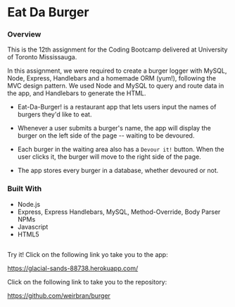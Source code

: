 # Eat Da Burger

### Overview

This is the 12th assignment for the Coding Bootcamp delivered at University of Toronto Mississauga.

In this assignment, we were required to create a burger logger with MySQL, Node, Express, Handlebars and a homemade ORM (yum!), following the MVC design pattern. We used Node and MySQL to query and route data in the app, and Handlebars to generate the HTML.

- Eat-Da-Burger! is a restaurant app that lets users input the names of burgers they'd like to eat.

- Whenever a user submits a burger's name, the app will display the burger on the left side of the page -- waiting to be devoured.

- Each burger in the waiting area also has a `Devour it!` button. When the user clicks it, the burger will move to the right side of the page.

- The app stores every burger in a database, whether devoured or not.

### Built With

- Node.js
- Express, Express Handlebars, MySQL, Method-Override, Body Parser NPMs
- Javascript
- HTML5

##

Try it! Click on the following link yo take you to the app:

https://glacial-sands-88738.herokuapp.com/

Click on the following link to take you to the repository:

https://github.com/weirbran/burger
